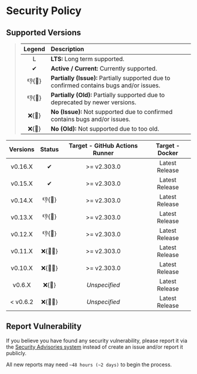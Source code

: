# Security Policy

## Supported Versions

> | **Legend** | **Description** |
> |:-:|:--|
> | L | **LTS:** Long term supported. |
> | ✔ | **Active / Current:** Currently supported. |
> | 👎{🐛} | **Partially (Issue):** Partially supported due to confirmed contains bugs and/or issues. |
> | 👎{🧓} | **Partially (Old):** Partially supported due to deprecated by newer versions. |
> | ❌{🐛} | **No (Issue):** Not supported due to confirmed contains bugs and/or issues. |
> | ❌{🧓} | **No (Old):** Not supported due to too old. |

| **Versions** | **Status** | **Target - GitHub Actions Runner** | **Target - Docker** |
|:-:|:-:|:-:|:-:|
| v0.16.X | ✔ | >= v2.303.0 | Latest Release |
| v0.15.X | ✔ | >= v2.303.0 | Latest Release |
| v0.14.X | 👎{🧓} | >= v2.303.0 | Latest Release |
| v0.13.X | 👎{🧓} | >= v2.303.0 | Latest Release |
| v0.12.X | 👎{🧓} | >= v2.303.0 | Latest Release |
| v0.11.X | ❌{🐛🧓} | >= v2.303.0 | Latest Release |
| v0.10.X | ❌{🐛🧓} | >= v2.303.0 | Latest Release |
| v0.6.X | ❌{🧓} | *Unspecified* | Latest Release |
| < v0.6.2 | ❌{🐛🧓} | *Unspecified* | Latest Release |

## Report Vulnerability

If you believe you have found any security vulnerability, please report it via the [Security Advisories system](https://github.com/hugoalh/scan-virus-ghaction/security/advisories/new) instead of create an issue and/or report it publicly.

All new reports may need `~48 hours (~2 days)` to begin the process.
